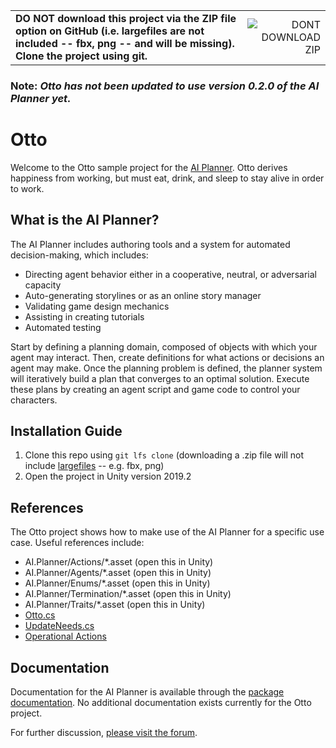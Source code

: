 | | |
| :---        |          ---: |
| **DO NOT download this project via the ZIP file option on GitHub (i.e. largefiles are not included -- fbx, png -- and will be missing). Clone the project using git.** | ![DONT DOWNLOAD ZIP](../assets/dont-download-zip.png?raw=true) |

### Note: _Otto has not been updated to use version 0.2.0 of the AI Planner yet._

# Otto
Welcome to the Otto sample project for the [AI Planner](https://docs.unity3d.com/Packages/com.unity.ai.planner@0.1/). Otto derives happiness from working, but must eat, drink, and sleep to stay alive in order to work.

## What is the AI Planner?
The AI Planner includes authoring tools and a system for automated decision-making, which includes:
* Directing agent behavior either in a cooperative, neutral, or adversarial capacity
* Auto-generating storylines or as an online story manager
* Validating game design mechanics
* Assisting in creating tutorials
* Automated testing

Start by defining a planning domain, composed of objects with which your agent may interact. Then, create definitions for what actions or decisions an agent may make. Once the planning problem is defined, the planner system will iteratively build a plan that converges to an optimal solution. Execute these plans by creating an agent script and game code to control your characters.

## Installation Guide
1. Clone this repo using `git lfs clone` (downloading a .zip file will not include [largefiles](https://help.github.com/en/articles/installing-git-large-file-storage) -- e.g. fbx, png)
2. Open the project in Unity version 2019.2

## References
The Otto project shows how to make use of the AI Planner for a specific use case. Useful references include:
* AI.Planner/Actions/*.asset (open this in Unity)
* AI.Planner/Agents/*.asset (open this in Unity)
* AI.Planner/Enums/*.asset (open this in Unity)
* AI.Planner/Termination/*.asset (open this in Unity)
* AI.Planner/Traits/*.asset (open this in Unity)
* [Otto.cs](Assets/Scripts/Otto.cs)
* [UpdateNeeds.cs](Assets/AI.Planner/Workaholic-Custom/UpdateNeeds.cs)
* [Operational Actions](Assets/Scripts/OperationalActions/)

## Documentation
Documentation for the AI Planner is available through the [package documentation](https://docs.unity3d.com/Packages/com.unity.ai.planner@0.1/). No additional documentation exists currently for the Otto project.

For further discussion, [please visit the forum](https://forum.unity.com/forums/ai-navigation-previews.122/).
